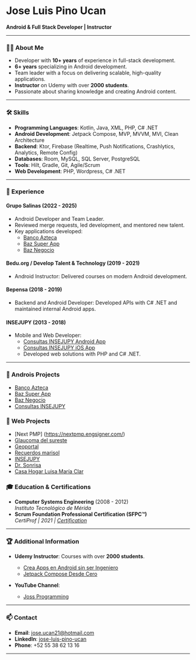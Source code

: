 # Jose Luis Pino Ucan

**Android & Full Stack Developer | Instructor**

---

### 👨‍💻 About Me
- Developer with **10+ years** of experience in full-stack development.
- **6+ years** specializing in Android development.
- Team leader with a focus on delivering scalable, high-quality applications.
- **Instructor** on Udemy with over **2000 students**.
- Passionate about sharing knowledge and creating Android content.

---

### 🛠 Skills
- **Programming Languages**: Kotlin, Java, XML, PHP, C# .NET
- **Android Development**: Jetpack Compose, MVP, MVVM, MVI, Clean Architecture
- **Backend**: Ktor, Firebase (Realtime, Push Notifications, Crashlytics, Analytics, Remote Config)
- **Databases**: Room, MySQL, SQL Server, PostgreSQL
- **Tools**: Hilt, Gradle, Git, Agile/Scrum
- **Web Development**: PHP, Wordpress, C# .NET

---

### 💼 Experience

#### **Grupo Salinas** (2022 - 2025)  
- Android Developer and Team Leader.  
- Reviewed merge requests, led development, and mentored new talent.  
- Key applications developed:  
  - [Banco Azteca](https://play.google.com/store/apps/details?id=mx.com.bancoazteca.bazdigitalmovil)  
  - [Baz Super App](https://play.google.com/store/apps/details?id=mx.app.baz.superapp)  
  - [Baz Negocio](https://play.google.com/store/apps/details?id=mx.app.baz.baznegocio)  

#### **Bedu.org / Develop Talent & Technology** (2019 - 2021)  
- Android Instructor: Delivered courses on modern Android development.  

#### **Bepensa** (2018 - 2019)  
- Backend and Android Developer: Developed APIs with C# .NET and maintained internal Android apps.  

#### **INSEJUPY** (2013 - 2018)  
- Mobile and Web Developer:  
  - [Consultas INSEJUPY Android App](https://play.google.com/store/apps/details?id=gob.mx.consultas.insejupy)  
  - [Consultas INSEJUPY iOS App](https://apps.apple.com/mx/app/consultas-insejupy/id6478311727?platform=iphone)  
  - Developed web solutions with PHP and C# .NET.  

---
### 🌟 Androis Projects
- [Banco Azteca](https://play.google.com/store/apps/details?id=mx.com.bancoazteca.bazdigitalmovil)  
- [Baz Super App](https://play.google.com/store/apps/details?id=mx.app.baz.superapp)  
- [Baz Negocio](https://play.google.com/store/apps/details?id=mx.app.baz.baznegocio)  
- [Consultas INSEJUPY](https://play.google.com/store/apps/details?id=gob.mx.consultas.insejupy)

### 🌟 Web Projects
- [Next PMP] (https://nextpmp.engsigner.com/)
- [Glaucoma del sureste](https://glaucomadelsureste.com/)
- [Geoportal](https://geoportal.merida.gob.mx/)
- [Recuerdos marisol](https://recuerdosmarisol.com/)
- [INSEJUPY](https://www.insejupy.gob.mx/)
- [Dr. Sonrisa](https://drsonrisa.com.mx/)
- [Casa Hogar Luisa María Clar](https://casahogarluisamariaclar.org/)

### 🎓 Education & Certifications
- **Computer Systems Engineering** (2008 - 2012)  
  _Instituto Tecnológico de Mérida_  
- **Scrum Foundation Professional Certification (SFPC™)**  
  _CertiProf | 2021 | [Certification](https://www.credly.com/badges/ee89daa8-b565-402e-b1ac-559008fdf36b?source=linked_in_profile)_  

---

### 🏆 Additional Information
- **Udemy Instructor**: Courses with over **2000 students**.  
  - [Crea Apps en Android sin ser Ingeniero](https://www.udemy.com/user/jose-luis-pino-ucan/)
  - [Jetpack Compose Desde Cero](https://www.udemy.com/user/jose-luis-pino-ucan/)  

- **YouTube Channel**:
  - [Joss Programming](https://www.youtube.com/c/JossProgramming)
---

### 📫 Contact
- **Email**: [jose.ucan21@hotmail.com](mailto:jose.ucan21@hotmail.com)  
- **LinkedIn**: [jose-luis-pino-ucan](https://www.linkedin.com/in/jose-luis-pino-ucan-19b3a7bb/)  
- **Phone**: +52 55 38 62 13 16  

---